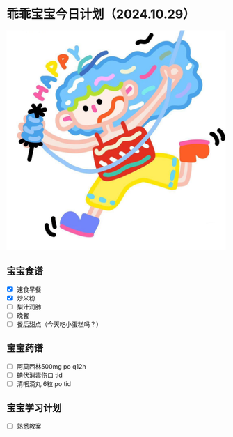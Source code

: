 # 乖乖宝宝今日计划（2024.10.29）
![Image of Babyheader](https://github.com/ericlam66/Dr.Lin-Note/blob/Picture/header.png)
## 宝宝食谱
- [x] 速食早餐
- [x] 炒米粉
- [ ] 梨汁润肺
- [ ] 晚餐
- [ ] 餐后甜点（今天吃小蛋糕吗？）
## 宝宝药谱
- [ ] 阿莫西林500mg po q12h
- [ ] 碘伏消毒伤口 tid
- [ ] 清咽滴丸 6粒 po tid
## 宝宝学习计划
- [ ] 熟悉教案
